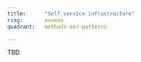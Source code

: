 ```yaml
---
title:      "Self service infrastructure"
ring:       assess
quadrant:   methods-and-patterns

---
```

TBD